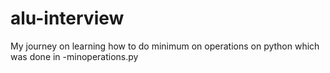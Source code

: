 # alu-interview
My journey on learning how to do minimum on operations on python which was done in -minoperations.py
